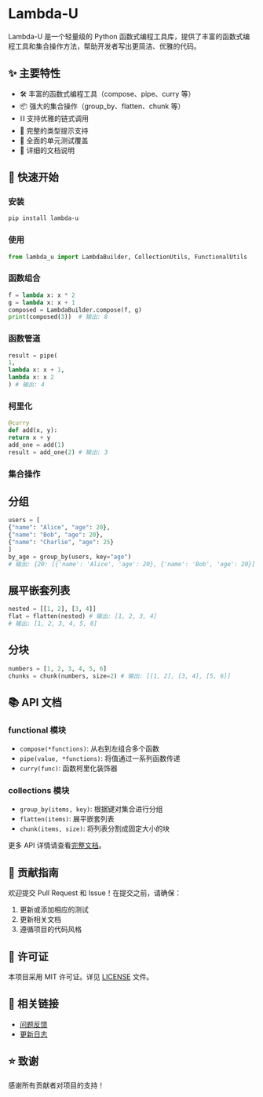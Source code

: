 # Lambda-U

Lambda-U 是一个轻量级的 Python 函数式编程工具库，提供了丰富的函数式编程工具和集合操作方法，帮助开发者写出更简洁、优雅的代码。

## ✨ 主要特性

- 🛠 丰富的函数式编程工具（compose、pipe、curry 等）
- 📦 强大的集合操作（group_by、flatten、chunk 等）
- ⛓ 支持优雅的链式调用
- 🎯 完整的类型提示支持
- 🧪 全面的单元测试覆盖
- 📝 详细的文档说明

## 🚀 快速开始

### 安装

```bash
pip install lambda-u
```

### 使用

```python
from lambda_u import LambdaBuilder, CollectionUtils, FunctionalUtils
```

### 函数组合

```python
f = lambda x: x * 2
g = lambda x: x + 1
composed = LambdaBuilder.compose(f, g)
print(composed(3))  # 输出: 8
```

### 函数管道

```python
result = pipe(
1,
lambda x: x + 1,
lambda x: x 2
) # 输出: 4
```

### 柯里化
```python
@curry
def add(x, y):
return x + y
add_one = add(1)
result = add_one(2) # 输出: 3
```

### 集合操作

## 分组
```python
users = [
{"name": "Alice", "age": 20},
{"name": "Bob", "age": 20},
{"name": "Charlie", "age": 25}
]
by_age = group_by(users, key="age")
# 输出: {20: [{'name': 'Alice', 'age': 20}, {'name': 'Bob', 'age': 20}], 25: [{'name': 'Charlie', 'age': 25}]}
```
## 展平嵌套列表
```python
nested = [[1, 2], [3, 4]]
flat = flatten(nested) # 输出: [1, 2, 3, 4]
# 输出: [1, 2, 3, 4, 5, 6]
```

## 分块
```python
numbers = [1, 2, 3, 4, 5, 6]
chunks = chunk(numbers, size=2) # 输出: [[1, 2], [3, 4], [5, 6]]
```
## 📚 API 文档

### functional 模块

- `compose(*functions)`: 从右到左组合多个函数
- `pipe(value, *functions)`: 将值通过一系列函数传递
- `curry(func)`: 函数柯里化装饰器

### collections 模块

- `group_by(items, key)`: 根据键对集合进行分组
- `flatten(items)`: 展平嵌套列表
- `chunk(items, size)`: 将列表分割成固定大小的块

更多 API 详情请查看[完整文档](#)。

## 🤝 贡献指南

欢迎提交 Pull Request 和 Issue！在提交之前，请确保：

1. 更新或添加相应的测试
2. 更新相关文档
3. 遵循项目的代码风格

## 📄 许可证

本项目采用 MIT 许可证。详见 [LICENSE](LICENSE) 文件。

## 🔗 相关链接

- [问题反馈](https://github.com/your-username/lambda-u/issues)
- [更新日志](CHANGELOG.md)

## ⭐️ 致谢

感谢所有贡献者对项目的支持！
